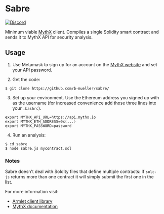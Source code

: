 # Sabre
[![Discord](https://img.shields.io/discord/481002907366588416.svg)](https://discord.gg/E3YrVtG)

Minimum viable [MythX](https://mythx.io) client. Compiles a single Solidity smart contract and sends it to MythX API for security analysis.

## Usage

1. Use Metamask to sign up for an account on the [MythX website](https://mythx.io) and set your API password.

2. Get the code:

```
$ git clone https://github.com/b-mueller/sabre/
```

3. Set up your environment. Use the Ethereum address you signed up with as the username (for increased convenience add those three lines into your `.bashrc`).

```
export MYTHX_API_URL=https://api.mythx.io
export MYTHX_ETH_ADDRESS=0x(...)
export MYTHX_PASSWORD=password
```

4. Run an analysis:

```
$ cd sabre
$ node sabre.js mycontract.sol 
```

### Notes

Sabre doesn't deal with Soldity files that define multiple contracts: If `solc-js` returns more than one contract it will simply submit the first one in the list.

For more information visit:

- [Armlet client library](https://github.com/ConsenSys/armlet)
- [MythX documentation](https://docs.mythx.io/en/latest/)
